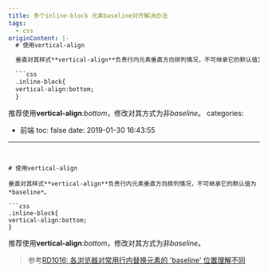 ```yaml
---
title: 多个inline-block 元素baseline对齐解决办法
tags:
  - css
originContent: |-
  # 使用vertical-align

  垂直对其样式**vertical-align**负责行内元素垂直方向排列情况，不可继承它的默认值为*baseline*。

  ```css
  .inline-block{
  vertical-align:bottom;
  }
  ```
  推荐使用**vertical-align**:*bottom*，修改对其方式为非*baseline*。
categories:
  - 前端
toc: false
date: 2019-01-30 16:43:55
---
```


# 使用vertical-align

垂直对其样式**vertical-align**负责行内元素垂直方向排列情况，不可继承它的默认值为*baseline*。

```css
.inline-block{
vertical-align:bottom;
}
```
推荐使用**vertical-align**:*bottom*，修改对其方式为非*baseline*。
> 参考[RD1016: 各浏览器对常用行内替换元素的  'baseline' 位置理解不同](http://w3help.org/zh-cn/causes/RD1016)